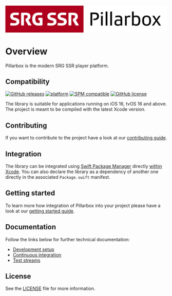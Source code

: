 [![Pillarbox logo](README-images/logo.jpg)](https://github.com/SRGSSR/pillarbox-apple)

# Overview

Pillarbox is the modern SRG SSR player platform.

## Compatibility

[![GitHub releases](https://img.shields.io/github/v/release/SRGSSR/pillarbox-apple)](https://github.com/SRGSSR/pillarbox-apple/releases) [![platform](https://img.shields.io/badge/platfom-ios%20%7C%20tvos-blue)](https://github.com/SRGSSR/pillarbox-apple) [![SPM compatible](https://img.shields.io/badge/SPM-compatible-4BC51D.svg?style=flat)](https://swift.org/package-manager) [![GitHub license](https://img.shields.io/github/license/SRGSSR/pillarbox-apple)](https://github.com/SRGSSR/pillarbox-apple/blob/main/LICENSE)

The library is suitable for applications running on iOS 16, tvOS 16 and above. The project is meant to be compiled with the latest Xcode version.

## Contributing

If you want to contribute to the project have a look at our [contributing guide](CONTRIBUTING.md).

## Integration

The library can be integrated using [Swift Package Manager](https://swift.org/package-manager) directly [within Xcode](https://developer.apple.com/documentation/xcode/adding_package_dependencies_to_your_app). You can also declare the library as a dependency of another one directly in the associated `Package.swift` manifest.

## Getting started

To learn more how integration of Pillarbox into your project please have a look at our [getting started guide](GETTING_STARTED.md).

## Documentation

Follow the links below for further technical documentation:

- [Development setup](DEVELOPMENT_SETUP.md)
- [Continuous integration](CONTINUOUS_INTEGRATION.md)
- [Test streams](TEST_STREAMS.md)

## License

See the [LICENSE](../LICENSE) file for more information.
